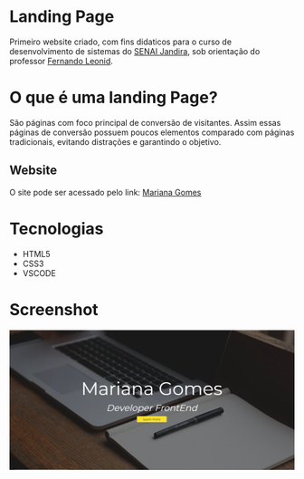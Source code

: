 # Landing Page
Primeiro website criado, com fins didaticos para o curso de desenvolvimento de sistemas do [SENAI Jandira](https://jandira.sp.senai.br/), sob orientação do professor [Fernando Leonid](https://github.com/fernandoleonid).

# O que é uma landing Page?
São páginas com foco principal de conversão de visitantes. Assim essas páginas de conversão possuem poucos elementos comparado com páginas tradicionais, evitando distrações e garantindo o objetivo.

## Website
O site pode ser acessado pelo link: [Mariana Gomes](https://marianasgit.github.io/Landing-Page/)

# Tecnologias
* HTML5
* CSS3
* VSCODE

# Screenshot
![](img/readme/capturadetela.png)